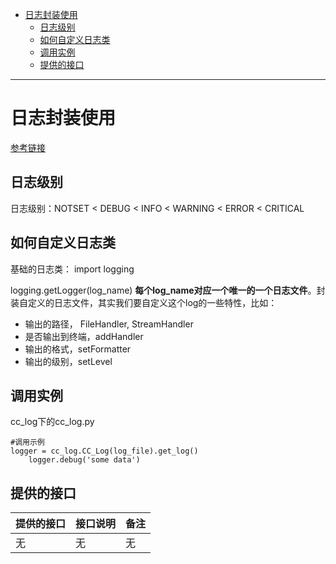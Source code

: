 <!-- TOC -->

- [日志封装使用](#日志封装使用)
    - [日志级别](#日志级别)
    - [如何自定义日志类](#如何自定义日志类)
    - [调用实例](#调用实例)
    - [提供的接口](#提供的接口)

<!-- /TOC -->
****************************************************
# 日志封装使用
[参考链接](https://www.cnblogs.com/goodhacker/p/3355660.html)

## 日志级别
日志级别：NOTSET < DEBUG < INFO < WARNING < ERROR < CRITICAL

## 如何自定义日志类
基础的日志类： import logging

logging.getLogger(log_name)
**每个log_name对应一个唯一的一个日志文件**。封装自定义的日志文件，其实我们要自定义这个log的一些特性，比如：
- 输出的路径， FileHandler, StreamHandler
- 是否输出到终端，addHandler
- 输出的格式，setFormatter
- 输出的级别，setLevel

## 调用实例
cc_log下的cc_log.py
```
#调用示例
logger = cc_log.CC_Log(log_file).get_log()
    logger.debug('some data')
```
## 提供的接口
| 提供的接口 | 接口说明 | 备注 |
| ---------- | -------- | ---- |
| 无         | 无       | 无   |



